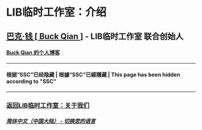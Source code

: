 # LIB临时工作室：介绍

## [巴克·钱 [ Buck Qian ]](https://github.com/BUCKQIAN) - LIB临时工作室 联合创始人
#### [Buck Qian 的个人博客](https://buckqian.github.io)

---
#### 根据“SSC”已经隐藏 | 根據“SSC”已經隱藏 | This page has been hidden according to "SSC"
---

### [返回LIB临时工作室：关于我们](https://libps.github.io/zh/About_us)
##### [简体中文（中国大陆） - 切换您的语言](https://libps.github.io/index)
